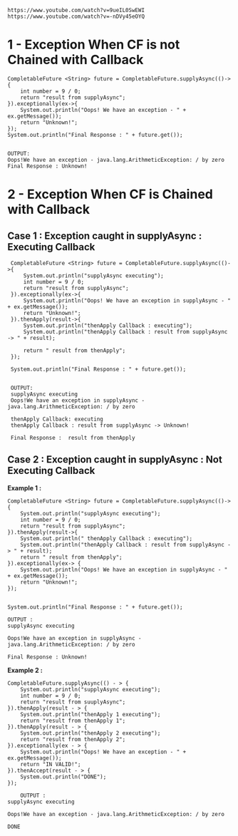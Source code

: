 
	https://www.youtube.com/watch?v=9ueIL0SwEWI
	https://www.youtube.com/watch?v=-nDVy45eOYQ


# 1 - Exception When CF is not Chained with Callback

	CompletableFuture <String> future = CompletableFuture.supplyAsync(()->{
	    int number = 9 / 0;
	    return "result from supplyAsync";
	}).exceptionally(ex->{
	    System.out.println("Oops! We have an exception - " + ex.getMessage());
	    return "Unknown!";
	});
	System.out.println("Final Response : " + future.get());


	OUTPUT:
	Oops!We have an exception - java.lang.ArithmeticException: / by zero
	Final Response : Unknown!
  
  
# 2 -  Exception When CF is Chained with Callback 

## Case 1 : Exception caught in supplyAsync : Executing Callback
  
	 CompletableFuture <String> future = CompletableFuture.supplyAsync(()->{
	     System.out.println("supplyAsync executing");
	     int number = 9 / 0;
	     return "result from supplyAsync";
	 }).exceptionally(ex->{
	     System.out.println("Oops! We have an exception in supplyAsync - " + ex.getMessage());
	     return "Unknown!";
	 }).thenApply(result->{
	     System.out.println("thenApply Callback : executing");
	     System.out.println("thenApply Callback : result from supplyAsync -> " + result);

	     return " result from thenApply";
	 });

	 System.out.println("Final Response : " + future.get());


	 OUTPUT:
	 supplyAsync executing
	 Oops!We have an exception in supplyAsync - java.lang.ArithmeticException: / by zero
	 
	 thenApply Callback: executing
	 thenApply Callback : result from supplyAsync -> Unknown!
	  
	 Final Response :  result from thenApply


  ## Case 2 : Exception caught in supplyAsync : Not Executing Callback
  
  **Example 1 :** 
  
	CompletableFuture <String> future = CompletableFuture.supplyAsync(()-> {
	    System.out.println("supplyAsync executing");
	    int number = 9 / 0;
	    return "result from supplyAsync";
	}).thenApply(result->{
	    System.out.println(" thenApply Callback : executing");
	    System.out.println("thenApply Callback : result from supplyAsync -> " + result);
	    return " result from thenApply";
	}).exceptionally(ex-> {
	    System.out.println("Oops! We have an exception in supplyAsync - " + ex.getMessage());
	    return "Unknown!";
	});


	System.out.println("Final Response : " + future.get());

	OUTPUT : 
	supplyAsync executing
	
	Oops!We have an exception in supplyAsync - java.lang.ArithmeticException: / by zero
	
	Final Response : Unknown!

      
**Example 2 :** 

	CompletableFuture.supplyAsync(() - > {
	    System.out.println("supplyAsync executing");
	    int number = 9 / 0;
	    return "result from suuplyAsync";
	}).thenApply(result - > {
	    System.out.println("thenApply 1 executing");
	    return "result from thenApply 1";
	}).thenApply(result - > {
	    System.out.println("thenApply 2 executing");
	    return "result from thenApply 2";
	}).exceptionally(ex - > {
	    System.out.println("Oops! We have an exception - " + ex.getMessage());
	    return "IN VALID!";
	}).thenAccept(result - > {
	    System.out.println("DONE");
	});

        OUTPUT : 
	supplyAsync executing
	
	Oops!We have an exception - java.lang.ArithmeticException: / by zero
	
	DONE
